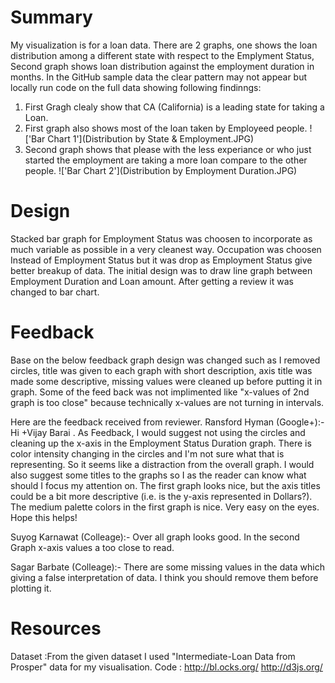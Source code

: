# Summary 
My visualization is for a loan data. There are 2 graphs, one shows the loan distribution among a different state with respect to the Emplyment Status, 
Second graph shows loan distribution against the employment duration in months.
In the GitHub sample data the clear pattern may not appear but locally run code on the full data showing following findinngs:
1) First Gragh clealy show that CA (California) is a leading state for taking a Loan.
2) First graph also shows most of the loan taken by Employeed people.
!['Bar Chart 1'](Distribution by State & Employment.JPG)
3) Second graph shows that please with the less experiance or who just started the employment are taking a more loan compare to the 
   other people.
!['Bar Chart 2'](Distribution by Employment Duration.JPG)

# Design 
Stacked bar graph for Employment Status was choosen to incorporate as much variable as possible in a very cleanest way. Occupation was choosen 
Instead of Employment Status  but it was drop as Employment Status give better breakup of data.
The initial design was to draw line graph between Employment Duration and Loan amount. After getting a review it was changed to bar chart.

# Feedback 
Base on the below feedback graph design was changed such as I removed circles, title was given to each graph with short description, 
axis title was made some descriptive, missing values were cleaned up before putting it in graph.
Some of the feed back was not implimented like "x-values of 2nd graph is too close" because technically x-values are not turning in intervals.

Here are the feedback received from reviewer.
Ransford Hyman (Google+):-
Hi +Vijay Barai .  As Feedback, I would suggest not using the circles and 
cleaning up the x-axis in the Employment Status Duration graph.  There is color intensity 
changing in the circles and I'm not sure what that is representing.  So it seems like a distraction 
from the overall graph. I would also suggest some titles to the graphs so I as the reader 
can know what should I focus my attention on. The first graph looks nice, but the axis 
titles could be a bit more descriptive (i.e. is the y-axis represented in Dollars?).  
The medium palette colors in the first graph is nice.  Very easy on the eyes.  Hope this helps!

Suyog Karnawat (Colleage):-
Over all graph looks good. In the second Graph x-axis values a too close to read.

Sagar Barbate (Colleage):-
There are some missing values in the data which giving a false interpretation of data.
I think you should remove them before plotting it.

# Resources 
Dataset :From the given dataset I used "Intermediate-Loan Data from Prosper" data for my visualisation.
Code    : http://bl.ocks.org/
          http://d3js.org/

